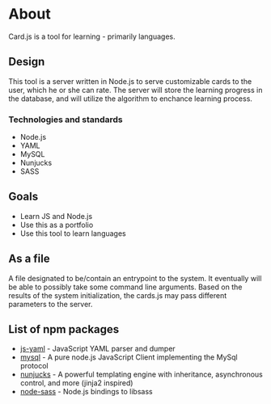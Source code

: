 # About

Card.js is a tool for learning - primarily languages.

## Design

This tool is a server written in Node.js to serve customizable cards to the user, which he or she can rate. The server will store the learning progress in the database, and will utilize the algorithm to enchance learning process.

### Technologies and standards

* Node.js
* YAML
* MySQL
* Nunjucks
* SASS

## Goals

* Learn JS and Node.js
* Use this as a portfolio
* Use this tool to learn languages

## As a file

A file designated to be/contain an entrypoint to the system. It eventually will be able to possibly take some command line arguments. Based on the results of the system initialization, the cards.js may pass different parameters to the server.

## List of npm packages

* [js-yaml](https://github.com/nodeca/js-yaml) - JavaScript YAML parser and dumper
* [mysql](https://github.com/mysqljs/mysql) - A pure node.js JavaScript Client implementing the MySql protocol
* [nunjucks](https://github.com/mozilla/nunjucks) - A powerful templating engine with inheritance, asynchronous control, and more (jinja2 inspired)
* [node-sass](https://github.com/sass/node-sass) - Node.js bindings to libsass
